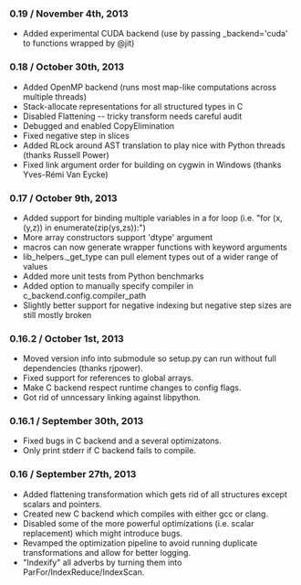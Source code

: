 ### 0.19 / November 4th, 2013 ###

- Added experimental CUDA backend (use by passing _backend='cuda' to functions wrapped by @jit)

### 0.18 / October 30th, 2013 ###

- Added OpenMP backend (runs most map-like computations across multiple threads)
- Stack-allocate representations for all structured types in C
- Disabled Flattening -- tricky transform needs careful audit
- Debugged and enabled CopyElimination
- Fixed negative step in slices 
- Added RLock around AST translation to play nice with Python threads (thanks Russell Power)
- Fixed link argument order for building on cygwin in Windows (thanks Yves-Rémi Van Eycke)

### 0.17 / October 9th, 2013 ###

- Added support for binding multiple variables in a for loop (i.e. "for (x,(y,z)) in enumerate(zip(ys,zs)):")
- More array constructors support 'dtype' argument 
- macros can now generate wrapper functions with keyword arguments 
- lib_helpers._get_type can pull element types out of a wider range of values 
- Added more unit tests from Python benchmarks 
- Added option to manually specify compiler in c_backend.config.compiler_path
- Slightly better support for negative indexing but negative step sizes are still mostly broken 
 
### 0.16.2 / October 1st, 2013 ###

- Moved version info into submodule so setup.py can run without full dependencies (thanks rjpower). 
- Fixed support for references to global arrays.
- Make C backend respect runtime changes to config flags. 
- Got rid of unncessary linking against libpython. 

### 0.16.1 / September 30th, 2013 ###

- Fixed bugs in C backend and a several optimizatons.
- Only print stderr if C backend fails to compile.  

### 0.16 / September 27th, 2013 ###

- Added flattening transformation which gets rid of all structures except scalars and pointers.
- Created new C backend which compiles with either gcc or clang.
- Disabled some of the more powerful optimizations (i.e. scalar replacement) which might introduce bugs. 
- Revamped the optimization pipeline to avoid running duplicate transformations and allow for better logging. 
- "Indexify" all adverbs by turning them into ParFor/IndexReduce/IndexScan. 

